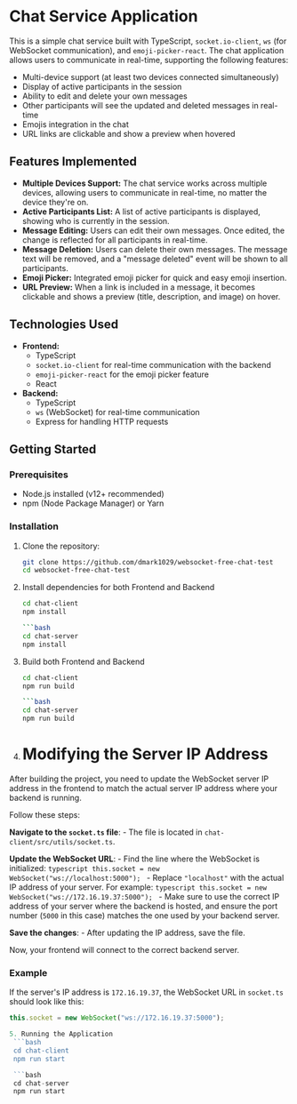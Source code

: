 # Chat Service Application

This is a simple chat service built with TypeScript, `socket.io-client`, `ws` (for WebSocket communication), and `emoji-picker-react`. The chat application allows users to communicate in real-time, supporting the following features:

- Multi-device support (at least two devices connected simultaneously)
- Display of active participants in the session
- Ability to edit and delete your own messages
- Other participants will see the updated and deleted messages in real-time
- Emojis integration in the chat
- URL links are clickable and show a preview when hovered

## Features Implemented
- **Multiple Devices Support:** The chat service works across multiple devices, allowing users to communicate in real-time, no matter the device they're on.
- **Active Participants List:** A list of active participants is displayed, showing who is currently in the session.
- **Message Editing:** Users can edit their own messages. Once edited, the change is reflected for all participants in real-time.
- **Message Deletion:** Users can delete their own messages. The message text will be removed, and a "message deleted" event will be shown to all participants.
- **Emoji Picker:** Integrated emoji picker for quick and easy emoji insertion.
- **URL Preview:** When a link is included in a message, it becomes clickable and shows a preview (title, description, and image) on hover.

## Technologies Used
- **Frontend:**
  - TypeScript
  - `socket.io-client` for real-time communication with the backend
  - `emoji-picker-react` for the emoji picker feature
  - React
- **Backend:**
  - TypeScript
  - `ws` (WebSocket) for real-time communication
  - Express for handling HTTP requests

## Getting Started

### Prerequisites
- Node.js installed (v12+ recommended)
- npm (Node Package Manager) or Yarn

### Installation

1. Clone the repository:
   ```bash
   git clone https://github.com/dmark1029/websocket-free-chat-test
   cd websocket-free-chat-test

2. Install dependencies for both Frontend and Backend
   ```bash
   cd chat-client
   npm install

   ```bash
   cd chat-server
   npm install

3. Build both Frontend and Backend
   ```bash
   cd chat-client
   npm run build

   ```bash
   cd chat-server
   npm run build
4. # Modifying the Server IP Address

  After building the project, you need to update the WebSocket server IP address in the frontend to match the actual server IP address where your backend is running.

  Follow these steps:

  **Navigate to the `socket.ts` file**:
    - The file is located in `chat-client/src/utils/socket.ts`.

  **Update the WebSocket URL**:
    - Find the line where the WebSocket is initialized:
      ```typescript
      this.socket = new WebSocket("ws://localhost:5000");
      ```
    - Replace `"localhost"` with the actual IP address of your server. For example:
      ```typescript
      this.socket = new WebSocket("ws://172.16.19.37:5000");
      ```
    - Make sure to use the correct IP address of your server where the backend is hosted, and ensure the port number (`5000` in this case) matches the one used by your backend server.

  **Save the changes**:
    - After updating the IP address, save the file.

  Now, your frontend will connect to the correct backend server.

  ### Example

  If the server's IP address is `172.16.19.37`, the WebSocket URL in `socket.ts` should look like this:

  ```typescript
  this.socket = new WebSocket("ws://172.16.19.37:5000");

5. Running the Application
   ```bash
   cd chat-client
   npm run start

   ```bash
   cd chat-server
   npm run start